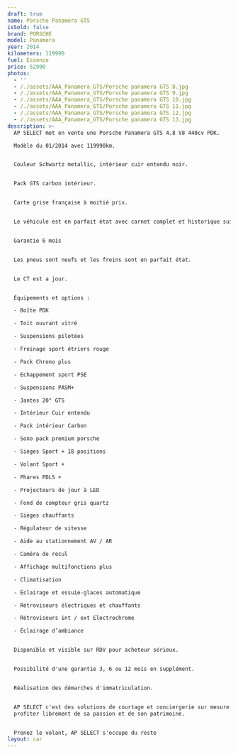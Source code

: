 ```yaml
---
draft: true
name: Porsche Panamera GTS
isSold: false
brand: PORSCHE
model: Panamera
year: 2014
kilometers: 119990
fuel: Essence
price: 52990
photos:
  - ''
  - /./assets/AAA_Panamera_GTS/Porsche panamera GTS 8.jpg
  - /./assets/AAA_Panamera_GTS/Porsche panamera GTS 9.jpg
  - /./assets/AAA_Panamera_GTS/Porsche panamera GTS 10.jpg
  - /./assets/AAA_Panamera_GTS/Porsche panamera GTS 11.jpg
  - /./assets/AAA_Panamera_GTS/Porsche panamera GTS 12.jpg
  - /./assets/AAA_Panamera_GTS/Porsche panamera GTS 13.jpg
description: >-
  AP SELECT met en vente une Porsche Panamera GTS 4.8 V8 440cv PDK.

  Modèle du 01/2014 avec 119990km.


  Couleur Schwartz metallic, intérieur cuir entendu noir.


  Pack GTS carbon intérieur.


  Carte grise française à moitié prix.


  Le véhicule est en parfait état avec carnet complet et historique suivi.


  Garantie 6 mois


  Les pneus sont neufs et les freins sont en parfait état.


  Le CT est a jour.


  Équipements et options :

  - Boîte PDK

  - Toit ouvrant vitré

  - Suspensions pilotées

  - Freinage sport étriers rouge

  - Pack Chrono plus

  - Echappement sport PSE

  - Suspensions PASM+

  - Jantes 20" GTS

  - Intérieur Cuir entendu

  - Pack intérieur Carbon

  - Sono pack premium porsche

  - Sièges Sport + 18 positions

  - Volant Sport +

  - Phares PDLS +

  - Projecteurs de jour à LED

  - Fond de compteur gris quartz

  - Sièges chauffants

  - Régulateur de vitesse

  - Aide au stationnement AV / AR

  - Caméra de recul

  - Affichage multifonctions plus

  - Climatisation

  - Éclairage et essuie-glaces automatique

  - Rétroviseurs électriques et chauffants

  - Rétroviseurs int / ext Electrochrome

  - Éclairage d’ambiance


  Disponible et visible sur RDV pour acheteur sérieux.


  Possibilité d'une garantie 3, 6 ou 12 mois en supplément.


  Réalisation des démarches d'immatriculation.


  AP SELECT c'est des solutions de courtage et conciergerie sur mesure pour
  profiter librement de sa passion et de son patrimoine.


  Prenez le volant, AP SELECT s'occupe du reste
layout: car
---
```


